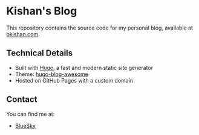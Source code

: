 # Kishan's Blog

This repository contains the source code for my personal blog, available at [bkishan.com](https://bkishan.com).

## Technical Details

- Built with [Hugo](https://gohugo.io/), a fast and modern static site generator
- Theme: [hugo-blog-awesome](https://github.com/hugo-sid/hugo-blog-awesome)
- Hosted on GitHub Pages with a custom domain

## Contact

You can find me at:
- [BlueSky](https://bsky.app/profile/bkishan.bsky.social)
